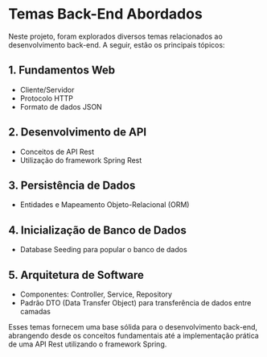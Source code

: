 # Temas Back-End Abordados

Neste projeto, foram explorados diversos temas relacionados ao desenvolvimento back-end. A seguir, estão os principais tópicos:

## 1. Fundamentos Web
   - Cliente/Servidor
   - Protocolo HTTP
   - Formato de dados JSON

## 2. Desenvolvimento de API
   - Conceitos de API Rest
   - Utilização do framework Spring Rest

## 3. Persistência de Dados
   - Entidades e Mapeamento Objeto-Relacional (ORM)

## 4. Inicialização de Banco de Dados
   - Database Seeding para popular o banco de dados

## 5. Arquitetura de Software
   - Componentes: Controller, Service, Repository
   - Padrão DTO (Data Transfer Object) para transferência de dados entre camadas

Esses temas fornecem uma base sólida para o desenvolvimento back-end, abrangendo desde os conceitos fundamentais até a implementação prática de uma API Rest utilizando o framework Spring.



